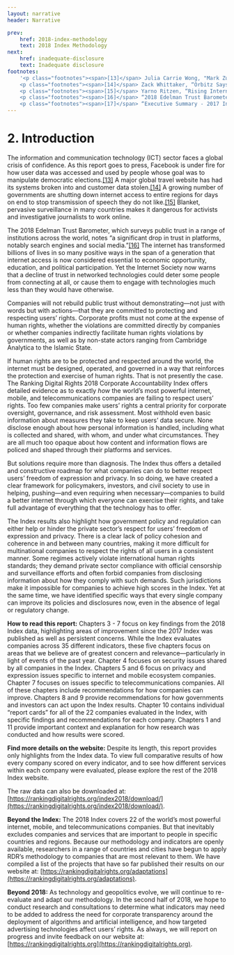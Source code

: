 ```yaml
---
layout: narrative
header: Narrative

prev:
    href: 2018-index-methodology
    text: 2018 Index Methodology
next:
    href: inadequate-disclosure
    text: Inadequate disclosure
footnotes:
    '<p class="footnotes"><span>[13]</span> Julia Carrie Wong, "Mark Zuckerberg Apologises for Facebookʻs "mistakes" over Cambridge Analytica," <i>The Guardian</i>, March 22, 2018, <a href="https://www.theguardian.com/technology/2018/mar/21/mark-zuckerberg-response-facebook-cambridge-analytica">https://www.theguardian.com/technology/2018/mar/21/mark-zuckerberg-response-facebook-cambridge-analytica</a>.</p>
    <p class="footnotes"><span>[14]</span> Zack Whittaker, “Orbitz Says Hacker Stole Two Years’ Worth of Customer Data,” <i>ZDNet</i>, March 20, 2018, <a href="http://www.zdnet.com/article/orbitz-says-hacker-stole-customer-data/">http://www.zdnet.com/article/orbitz-says-hacker-stole-customer-data/</a>.</p>
    <p class="footnotes"><span>[15]</span> Yarno Ritzen, “Rising Internet Shutdowns Aimed at ‘Silencing Dissent,’” <i>Al Jazeera</i>, January 29, 2018, <a href="https://www.aljazeera.com/news/2018/01/rising-internet-shutdowns-aimed-silencing-dissent-180128202743672.html">https://www.aljazeera.com/news/2018/01/rising-internet-shutdowns-aimed-silencing-dissent-180128202743672.html</a>.</p>
    <p class="footnotes"><span>[16]</span> “2018 Edelman Trust Barometer,” Edelman, accessed March 23, 2018, <a href="https://www.edelman.com/trust-barometer">https://www.edelman.com/trust-barometer</a>.</p>
    <p class="footnotes"><span>[17]</span> “Executive Summary - 2017 Internet Society Global Internet Report: Paths to Our Digital Future,” Internet Society, 2017, <a href="https://future.internetsociety.org/introduction/executive-summary/">https://future.internetsociety.org/introduction/executive-summary/</a>.</p>'
---
```


# 2. Introduction

The information and communication technology (ICT) sector faces a global crisis of confidence. As this report goes to press, Facebook is under fire for how user data was accessed and used by people whose goal was to manipulate democratic elections.[[13]](#footnotes) A major global travel website has had its systems broken into and customer data stolen.[[14]](#footnotes) A growing number of governments are shutting down internet access to entire regions for days on end to stop transmission of speech they do not like.[[15]](#footnotes) Blanket, pervasive surveillance in many countries makes it dangerous for activists and investigative journalists to work online.

The 2018 Edelman Trust Barometer, which surveys public trust in a range of institutions across the world, notes “a significant drop in trust in platforms, notably search engines and social media.”[[16]](#footnotes) The internet has transformed billions of lives in so many positive ways in the span of a generation that internet access is now considered essential to economic opportunity, education, and political participation. Yet the Internet Society now warns that a decline of trust in networked technologies could deter some people from connecting at all, or cause them to engage with technologies much less than they would have otherwise.

Companies will not rebuild public trust without demonstrating—not just with words but with actions—that they are committed to protecting and respecting users’ rights. Corporate profits must not come at the expense of human rights, whether the violations are committed directly by companies or whether companies indirectly facilitate human rights violations by governments, as well as by non-state actors ranging from Cambridge Analytica to the Islamic State.

If human rights are to be protected and respected around the world, the internet must be designed, operated, and governed in a way that reinforces the protection and exercise of human rights. That is not presently the case. The Ranking Digital Rights 2018 Corporate Accountability Index offers detailed evidence as to exactly *how* the world’s most powerful internet, mobile, and telecommunications companies are failing to respect users’ rights. Too few companies make users’ rights a central priority for corporate oversight, governance, and risk assessment. Most withhold even basic information about measures they take to keep users’ data secure. None disclose enough about how personal information is handled, including what is collected and shared, with whom, and under what circumstances.  They are all much too opaque about how content and information flows are policed and shaped through their platforms and services.

But solutions require more than diagnosis. The Index thus offers a detailed and constructive roadmap for what companies can do to better respect users’ freedom of expression and privacy. In so doing, we have created a clear framework for policymakers, investors, and civil society to use in helping, pushing—and even requiring when necessary—companies to build a better internet through which everyone can exercise their rights, and take full advantage of everything that the technology has to offer.

The Index results also highlight how government policy and regulation can either help or hinder the private sector’s respect for users’ freedom of expression and privacy. There is a clear lack of policy cohesion and coherence in and between many countries, making it more difficult for multinational companies to respect the rights of all users in a consistent manner. Some regimes actively violate international human rights standards; they demand private sector compliance with official censorship and surveillance efforts and often forbid companies from disclosing information about how they comply with such demands. Such jurisdictions make it impossible for companies to achieve high scores in the Index. Yet at the same time, we have identified specific ways that every single company can improve its policies and disclosures now, even in the absence of legal or regulatory change.

**How to read this report:** Chapters 3 - 7 focus on key findings from the 2018 Index data, highlighting areas of improvement since the 2017 Index was published as well as persistent concerns. While the Index evaluates companies across 35 different indicators, these five chapters focus on areas that we believe are of greatest concern and relevance—particularly in light of events of the past year. Chapter 4 focuses on security issues shared by all companies in the Index. Chapters 5 and 6 focus on privacy and expression issues specific to internet and mobile ecosystem companies. Chapter 7 focuses on issues specific to telecommunications companies. All of these chapters include recommendations for how companies can improve. Chapters 8 and 9 provide recommendations for how governments and investors can act upon the Index results. Chapter 10 contains individual “report cards” for all of the 22 companies evaluated in the Index, with specific findings and recommendations for each company. Chapters 1 and 11 provide important context and explanation for how research was conducted and how results were scored.

**Find more details on the website:** Despite its length, this report provides only highlights from the Index data. To view full comparative results of how every company scored on every indicator, and to see how different services within each company were evaluated, please explore the rest of the 2018 Index website.

The raw data can also be downloaded at: [https://rankingdigitalrights.org/index2018/download/](https://rankingdigitalrights.org/index2018/download/).

**Beyond the Index:** The 2018 Index covers 22 of the world’s most powerful internet, mobile, and telecommunications companies. But that inevitably excludes companies and services that are important to people in specific countries and regions. Because our methodology and indicators are openly available, researchers in a range of countries and cities have begun to apply RDR’s methodology to companies that are most relevant to them. We have compiled a list of the projects that have so far published their results on our website at: [https://rankingdigitalrights.org/adaptations](https://rankingdigitalrights.org/adaptations).

**Beyond 2018:** As technology and geopolitics evolve, we will continue to re-evaluate and adapt our methodology. In the second half of 2018, we hope to conduct research and consultations to determine what indicators may need to be added to address the need for corporate transparency around the deployment of algorithms and artificial intelligence, and how targeted advertising technologies affect users’ rights. As always, we will report on progress and invite feedback on our website at: [https://rankingdigitalrights.org](https://rankingdigitalrights.org).